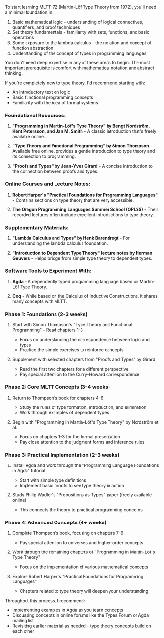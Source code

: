 To start learning MLTT-72 (Martin-Löf Type Theory from 1972), you'll need a minimal foundation in:

1. Basic mathematical logic - understanding of logical connectives, quantifiers, and proof techniques
2. Set theory fundamentals - familiarity with sets, functions, and basic operations
3. Some exposure to the lambda calculus - the notation and concept of function abstraction
4. Understanding of the concept of types in programming languages

You don't need deep expertise in any of these areas to begin.
The most important prerequisite is comfort with mathematical notation and abstract thinking.

If you're completely new to type theory, I'd recommend starting with:
- An introductory text on logic
- Basic functional programming concepts
- Familiarity with the idea of formal systems

### Foundational Resources:

1. **"Programming in Martin-Löf's Type Theory" by Bengt Nordström, Kent Petersson, and Jan M. Smith** - A classic introduction that's freely available online.

2. **"Type Theory and Functional Programming" by Simon Thompson** - Available free online, provides a gentle introduction to type theory and its connection to programming.

3. **"Proofs and Types" by Jean-Yves Girard** - A concise introduction to the connection between proofs and types.

### Online Courses and Lecture Notes:

1. **Robert Harper's "Practical Foundations for Programming Languages"** - Contains sections on type theory that are very accessible.

2. **The Oregon Programming Languages Summer School (OPLSS)** - Their recorded lectures often include excellent introductions to type theory.

### Supplementary Materials:

1. **"Lambda Calculus and Types" by Henk Barendregt** - For understanding the lambda calculus foundation.

2. **"Introduction to Dependent Type Theory" lecture notes by Herman Geuvers** - Helps bridge from simple type theory to dependent types.

### Software Tools to Experiment With:

1. **Agda** - A dependently typed programming language based on Martin-Löf Type Theory.

2. **Coq** - While based on the Calculus of Inductive Constructions, it shares many concepts with MLTT.

### Phase 1: Foundations (2-3 weeks)
1. Start with Simon Thompson's "Type Theory and Functional Programming" - Read chapters 1-3
   - Focus on understanding the correspondence between logic and types
   - Practice the simple exercises to reinforce concepts

2. Supplement with selected chapters from "Proofs and Types" by Girard
   - Read the first two chapters for a different perspective
   - Pay special attention to the Curry-Howard correspondence

### Phase 2: Core MLTT Concepts (3-4 weeks)
1. Return to Thompson's book for chapters 4-6
   - Study the rules of type formation, introduction, and elimination
   - Work through examples of dependent types

2. Begin with "Programming in Martin-Löf's Type Theory" by Nordström et al.
   - Focus on chapters 1-3 for the formal presentation
   - Pay close attention to the judgment forms and inference rules

### Phase 3: Practical Implementation (2-3 weeks)
1. Install Agda and work through the "Programming Language Foundations in Agda" tutorial
   - Start with simple type definitions
   - Implement basic proofs to see type theory in action

2. Study Philip Wadler's "Propositions as Types" paper (freely available online)
   - This connects the theory to practical programming concerns

### Phase 4: Advanced Concepts (4+ weeks)
1. Complete Thompson's book, focusing on chapters 7-9
   - Pay special attention to universes and higher-order concepts

2. Work through the remaining chapters of "Programming in Martin-Löf's Type Theory"
   - Focus on the implementation of various mathematical concepts

3. Explore Robert Harper's "Practical Foundations for Programming Languages" 
   - Chapters related to type theory will deepen your understanding

Throughout this process, I recommend:
- Implementing examples in Agda as you learn concepts
- Discussing concepts in online forums like the Types Forum or Agda mailing list
- Revisiting earlier material as needed - type theory concepts build on each other
